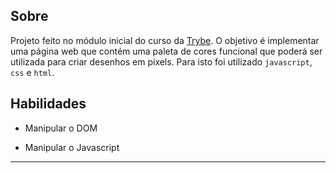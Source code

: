 ## Sobre

Projeto feito no módulo inicial do curso da [Trybe](https://www.betrybe.com/). O objetivo é implementar uma página web que contém uma paleta de cores funcional que poderá ser utilizada para criar desenhos em pixels. Para isto foi utilizado `javascript`, `css` e `html`.

## Habilidades

- Manipular o DOM

- Manipular o Javascript

---